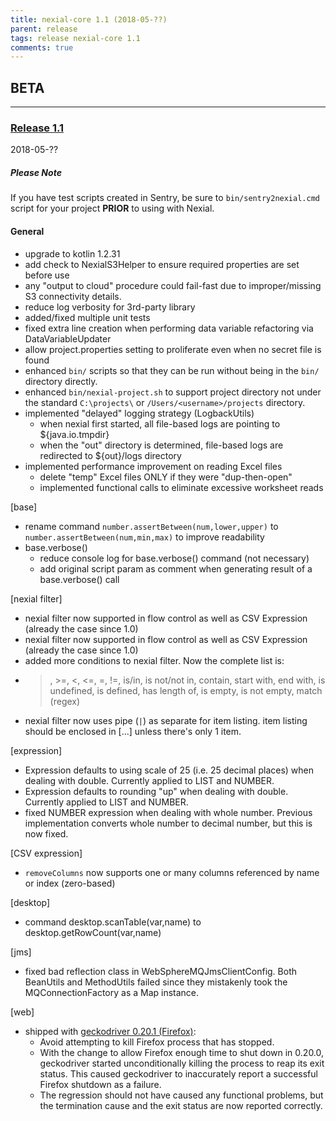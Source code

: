 ```yaml
---
title: nexial-core 1.1 (2018-05-??)
parent: release
tags: release nexial-core 1.1
comments: true
---
```



## BETA

--------------------------------------------------

### <a href="https://github.com/nexiality/nexial-core/releases/tag/nexial-core-1.1" class="external-link" target="_nexial_target">Release 1.1</a>
2018-05-??


##### Please Note
If you have test scripts created in Sentry, be sure to `bin/sentry2nexial.cmd` script for your project **PRIOR** to 
using with Nexial.


#### General
- upgrade to kotlin 1.2.31
- add check to NexialS3Helper to ensure required properties are set before use
- any "output to cloud" procedure could fail-fast due to improper/missing S3 connectivity details.
- reduce log verbosity for 3rd-party library
- added/fixed multiple unit tests
- fixed extra line creation when performing data variable refactoring via DataVariableUpdater 
- allow project.properties setting to proliferate even when no secret file is found
- enhanced `bin/` scripts so that they can be run without being in the `bin/` directory directly.
- enhanced `bin/nexial-project.sh` to support project directory not under the standard `C:\projects\` or 
  `/Users/<username>/projects` directory.
- implemented "delayed" logging strategy (LogbackUtils)
  - when nexial first started, all file-based logs are pointing to ${java.io.tmpdir}
  - when the "out" directory is determined, file-based logs are redirected to ${out}/logs directory
- implemented performance improvement on reading Excel files
  - delete "temp" Excel files ONLY if they were "dup-then-open"
  - implemented functional calls to eliminate excessive worksheet reads

[base]
- rename command `number.assertBetween(num,lower,upper)` to `number.assertBetween(num,min,max)` to improve readability
- base.verbose()
  - reduce console log for base.verbose() command (not necessary)
  - add original script param as comment when generating result of a base.verbose() call

[nexial filter]
- nexial filter now supported in flow control as well as CSV Expression (already the case since 1.0)
- nexial filter now supported in flow control as well as CSV Expression (already the case since 1.0)
- added more conditions to nexial filter. Now the complete list is:
 - >, >=, <, <=, =, !=, is/in, is not/not in, contain, start with, end with, is undefined, is defined, has length of, is empty, is not empty, match (regex)
- nexial filter now uses pipe (`|`) as separate for item listing.  item listing should be enclosed in [...] unless there's only 1 item.

[expression]
- Expression defaults to using scale of 25 (i.e. 25 decimal places) when dealing with double.  Currently applied to LIST and NUMBER.
- Expression defaults to rounding "up" when dealing with double.  Currently applied to LIST and NUMBER.
- fixed NUMBER expression when dealing with whole number.  Previous implementation converts whole number to decimal number, but this is now fixed.

[CSV expression]
- `removeColumns` now supports one or many columns referenced by name or index (zero-based)

[desktop]
- command desktop.scanTable(var,name) to desktop.getRowCount(var,name)

[jms]
- fixed bad reflection class in WebSphereMQJmsClientConfig.  Both BeanUtils and MethodUtils failed since they mistakenly took the MQConnectionFactory as a Map instance.

[web]
- shipped with [geckodriver 0.20.1 (Firefox)](https://github.com/mozilla/geckodriver/blob/release/CHANGES.md#0201-2018-04-06):
	- Avoid attempting to kill Firefox process that has stopped.	
	- With the change to allow Firefox enough time to shut down in 0.20.0, geckodriver started unconditionally killing 
	  the process to reap its exit status. This caused geckodriver to inaccurately report a successful Firefox shutdown 
	  as a failure.
	- The regression should not have caused any functional problems, but the termination cause and the exit status are 
	  now reported correctly.
